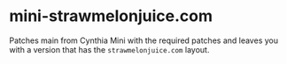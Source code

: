# mini-strawmelonjuice.com

Patches main from Cynthia Mini with the required patches and leaves you with a version that has the `strawmelonjuice.com` layout.